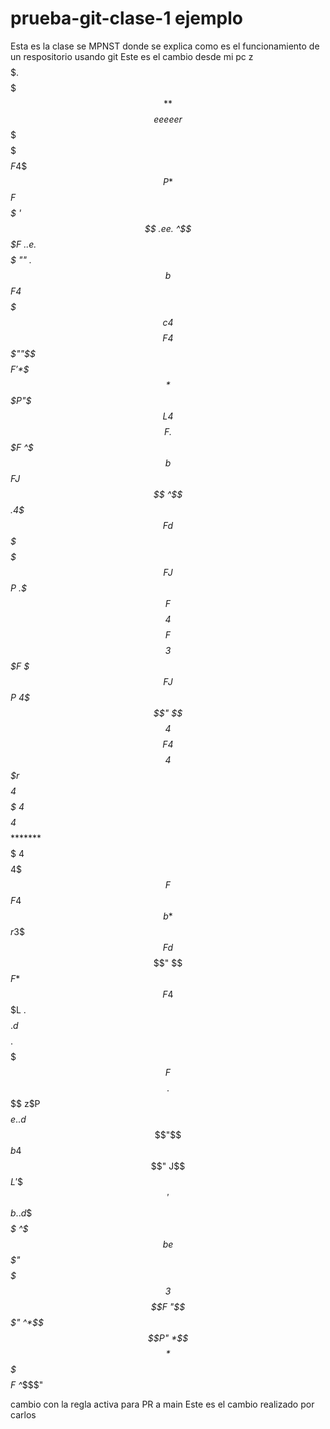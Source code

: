 # prueba-git-clase-1 ejemplo
Esta es la clase se MPNST donde se explica como es el funcionamiento de un respositorio usando git
Este es el cambio desde mi pc
     z$$$$$. $$
    $$$$$$$$$$$
   $$$$$$**$$$$             eeeeer
  $$$$$%   '$$$             $$$$$F
 4$$$$P     *$$             *$$$$F
 $$$$$      '$$    .ee.      ^$$$F            ..e.
 $$$$$       ""  .$$$$$$b     $$$F 4$$$$$$   $$$$$$c
4$$$$F          4$$$""$$$$    $$$F '*$$$$*  $$$P"$$$L
4$$$$F         .$$$F  ^$$$b   $$$F  J$$$   $$$$  ^$$$.
4$$$$F         d$$$    $$$$   $$$F J$$P   .$$$F   $$$$
4$$$$F         $$$$    3$$$F  $$$FJ$$P    4$$$"   $$$$
4$$$$F        4$$$$    4$$$$  $$$$$$$r    $$$$$$$$$$$$
4$$$$$        4$$$$    4$$$$  $$$$$$$$    $$$$********
 $$$$$        4$$$$    4$$$F  $$$F4$$$b   *$$$r
 3$$$$F       d$$$$    $$$$"  $$$F *$$$F  4$$$L     .
  $$$$$.     d$$$$$.   $$$$   $$$F  $$$$.  $$$$    z$P
   $$$$$e..d$$$"$$$b  4$$$"  J$$$L  '$$$$  '$$$b..d$$
    *$$$$$$$$$  ^$$$be$$$"  $$$$$$$  3$$$$F "$$$$$$$"
     ^*$$$$P"     *$$$$*    $$$$$$$   $$$$F  ^*$$$"

cambio con la regla activa para PR a main
Este es el cambio realizado por carlos